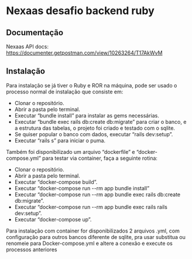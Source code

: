 # Nexaas desafio backend ruby

## Documentação

Nexaas API docs: https://documenter.getpostman.com/view/10263264/T17AkWvM

## Instalação

Para instalação se já tiver o Ruby e ROR na máquina, pode ser usado o processo normal de instalação que consiste em:
- Clonar o repositório.
- Abrir a pasta pelo terminal.
- Executar “bundle install” para instalar as gems necessárias.
- Executar “bundle exec rails db:create db:migrate” para criar o banco, e a estrutura das tabelas, o projeto foi criado e testado com o sqlite.
- Se quiser popular o banco com dados, executar “rails dev:setup”.
- Executar “rails s” para iniciar o puma.


Também foi disponibilizado um arquivo “dockerfile” e “docker-compose.yml” para testar via container, faça a seguinte rotina:
- Clonar o repositório.
- Abrir a pasta pelo terminal.
- Executar “docker-compose build”.
- Executar “docker-compose run --rm app bundle install”
- Executar “docker-compose run --rm app bundle exec rails db:create db:migrate”.
- Executar “docker-compose run --rm app bundle exec rails rails dev:setup”.
- Executar “docker-compose up”.

Para instalação com container for disponibilizados 2 arquivos .yml, com configuração para outros bancos diferente de sqlite, pra usar substitua ou renomeie para Docker-compose.yml e altere a conexão e execute os processos anteriores
 


